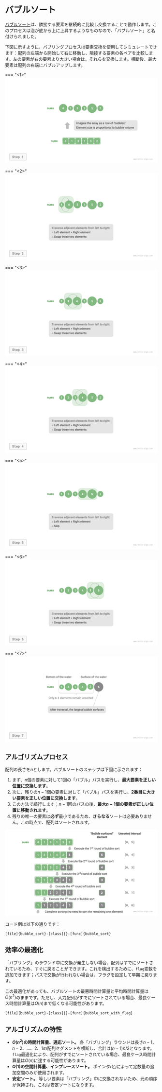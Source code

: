 # バブルソート

<u>バブルソート</u>は、隣接する要素を継続的に比較し交換することで動作します。このプロセスは泡が底から上に上昇するようなものなので、「バブルソート」と名付けられました。

下図に示すように、バブリングプロセスは要素交換を使用してシミュレートできます：配列の左端から開始して右に移動し、隣接する要素の各ペアを比較します。左の要素が右の要素より大きい場合は、それらを交換します。横断後、最大要素は配列の右端にバブルアップします。

=== "<1>"
    ![Simulating bubble process using element swap](bubble_sort.assets/bubble_operation_step1.png)

=== "<2>"
    ![bubble_operation_step2](bubble_sort.assets/bubble_operation_step2.png)

=== "<3>"
    ![bubble_operation_step3](bubble_sort.assets/bubble_operation_step3.png)

=== "<4>"
    ![bubble_operation_step4](bubble_sort.assets/bubble_operation_step4.png)

=== "<5>"
    ![bubble_operation_step5](bubble_sort.assets/bubble_operation_step5.png)

=== "<6>"
    ![bubble_operation_step6](bubble_sort.assets/bubble_operation_step6.png)

=== "<7>"
    ![bubble_operation_step7](bubble_sort.assets/bubble_operation_step7.png)

## アルゴリズムプロセス

配列の長さを$n$とします。バブルソートのステップは下図に示されます：

1. まず、$n$個の要素に対して1回の「バブル」パスを実行し、**最大要素を正しい位置に交換します**。
2. 次に、残りの$n - 1$個の要素に対して「バブル」パスを実行し、**2番目に大きい要素を正しい位置に交換します**。
3. この方法で続行します；$n - 1$回のパスの後、**最大$n - 1$個の要素が正しい位置に移動されます**。
4. 残りの唯一の要素は**必ず**最小であるため、**さらなる**ソートは必要ありません。この時点で、配列はソートされます。

![Bubble sort process](bubble_sort.assets/bubble_sort_overview.png)

コード例は以下の通りです：

```src
[file]{bubble_sort}-[class]{}-[func]{bubble_sort}
```

## 効率の最適化

「バブリング」のラウンド中に交換が発生しない場合、配列はすでにソートされているため、すぐに戻ることができます。これを検出するために、`flag`変数を追加できます；パスで交換が行われない場合は、フラグを設定して早期に戻ります。

この最適化があっても、バブルソートの最悪時間計算量と平均時間計算量は$O(n^2)$のままです。ただし、入力配列がすでにソートされている場合、最良ケース時間計算量は$O(n)$まで低くなる可能性があります。

```src
[file]{bubble_sort}-[class]{}-[func]{bubble_sort_with_flag}
```

## アルゴリズムの特性

- **$O(n^2)$の時間計算量、適応ソート。** 各「バブリング」ラウンドは長さ$n - 1$、$n - 2$、$\dots$、$2$、$1$の配列セグメントを横断し、合計は$(n - 1) n / 2$となります。`flag`最適化により、配列がすでにソートされている場合、最良ケース時間計算量は$O(n)$に達する可能性があります。
- **$O(1)$の空間計算量、インプレースソート。** ポインタ$i$と$j$によって定数量の追加空間のみが使用されます。
- **安定ソート。** 等しい要素は「バブリング」中に交換されないため、元の順序が保持され、これは安定ソートになります。

